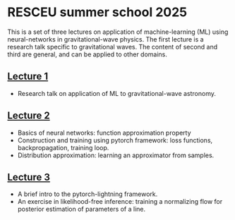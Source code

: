 # RESCEU summer school 2025

This is a set of three lectures on application of machine-learning (ML)
using neural-networks in gravitational-wave physics. The first lecture
is a research talk specific to gravitational waves. The content of second
and third are general, and can be applied to other domains.

## [Lecture 1](/lecture_1/README.md)

- Research talk on application of ML to gravitational-wave astronomy.

## [Lecture 2](/lecture_2)

- Basics of neural networks: function approximation property
- Construction and training using pytorch framework: loss functions, backpropagation,
  training loop.
- Distribution approximation: learning an approximator from samples.

## [Lecture 3](/lecture_3)

- A brief intro to the pytorch-lightning framework.
- An exercise in likelihood-free inference: training a normalizing flow
  for posterior estimation of parameters of a line.

